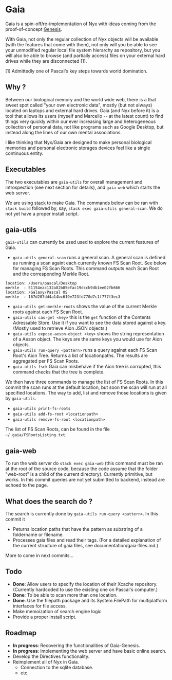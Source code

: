 # Gaia

Gaia is a spin-off/re-implementation of [Nyx](https://github.com/shutkas/Nyx) with ideas coming from the proof-of-concept [Genesis](https://github.com/shutkas/Genesis).

With Gaia, not only the regular collection of Nyx objects will be available (with the features that come with them), not only will you be able to see your unmodified regular local file system hierarchy as repository, but you will also be able to browse (and partially access) files on your external hard drives while they are disconnected [1]. 

[1] Admittedly one of Pascal's key steps towards world domination.

## Why ?

Between our biological memory and the world wide web, there is a that sweet spot called "your own electronic data", mostly (but not always) located on laptops and external hard drives. Gaia (and Nyx before it) is a tool that allows its users (myself and Marcello -- at the latest count) to find things very quickly within our ever increasing large and heterogeneous collection of personal data, not like programs such as Google Desktop, but instead along the lines of our own mental associations. 

I like thinking that Nyx/Gaia are designed to make personal biological memories and personal electronic storages devices feel like a single continuous entity.

## Executables

The two executables are `gaia-utils` for overall management and introspection (see next section for details), and `gaia-web` which starts the web server.

We are using [stack](http://docs.haskellstack.org) to make Gaia. The commands below can be ran with `stack build` followed by, say, `stack exec gaia-utils general-scan`. We do not yet have a proper install script.

## gaia-utils

`gaia-utils` can currently be used used to explore the current features of Gaia.

- `gaia-utils general-scan` runs a general scan. A general scan is defined as running a scan againt each currently known FS Scan Root. See below for managing FS Scan Roots. This command outputs each Scan Root and the corresponding Merkle Root.

```
location: /Users/pascal/Desktop
merkle  : 51154eac132a82b85efac19dccb9db1ee02fb666
location: /Galaxy/Pascal OS
merkle  : 167d207dd4a14bc619e723fd770d7c1f777f3ec3
```

- `gaia-utils get-merkle-roots` shows the value of the current Merkle roots against each FS Scan Root.
- `gaia-utils cas-get <key>` this is the `get` function of the Contents Adressable Store. Use it if you want to see the data stored against a key. (Mostly used to retrieve Aion JSON objects.) 
- `gaia-utils expose-aeson-object <key>` shows the string representation of a Aeson object. The keys are the same keys you would use for Aion objects. 
- `gaia-utils run-query <pattern>` runs a query against each FS Scan Root's Aion Tree. Returns a list of locationpaths. The results are aggregated per FS Scan Roots. 
- `gaia-utils fsck` Gaia can misbehave if the Aion tree is corrupted, this command checks that the tree is complete.  

We then have three commands to manage the list of FS Scan Roots. In this commit the scan runs at the default location, but soon the scan will run at all specified locations. The way to add, list and remove those locations is given by `gaia-utils`.

- `gaia-utils print-fs-roots`
- `gaia-utils add-fs-root <locationpath>` 
- `gaia-utils remove-fs-root <locationpath>` 

The list of FS Scan Roots, can be found in the file `~/.gaia/FSRootsListing.txt`.

## gaia-web

To run the web server do `stack exec gaia-web` (this command must be ran at the root of the source code, because the code assume that the folder "web-root" is a child of the current directory). Currently primitive, but works. In this commit queries are not yet submitted to backend, instead are echoed to the page.

## What does the search do ?

The search is currently done by `gaia-utils run-query <pattern>`. In this commit it 

- Peturns location paths that have the pattern as substring of a foldername or filename. 
- Processes gaia files and read their tags. (For a detailed explanation of the current structure of gaia files, see documentation/gaia-files.md.)

More to come in next commits...


## Todo
- **Done**: Allow users to specify the location of their Xcache repository. (Currently hardcoded to use the existing one on Pascal's computer.)
- **Done**: To be able to scan more than one location. 
- **Done**: Use the filepath package and its System.FilePath for multiplatform interfaces for file access.
- Make memoization of search engine logic
- Provide a proper install script.

## Roadmap
- **In progress**: Recovering the functionalities of Gaia-Genesis. 
- **In progress**: Implementing the web server and have basic online search.
- Develop the Directives functionality.
- Reimplement all of Nyx in Gaia.
	- Connection to the sqlite database. 
	- etc.
